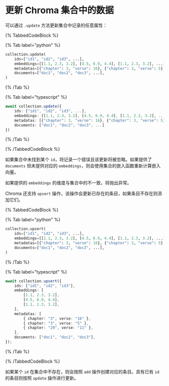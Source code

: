 # 更新 Chroma 集合中的数据

可以通过 `.update` 方法更新集合中记录的任意属性：

{% TabbedCodeBlock %}

{% Tab label="python" %}
```python
collection.update(
    ids=["id1", "id2", "id3", ...],
    embeddings=[[1.1, 2.3, 3.2], [4.5, 6.9, 4.4], [1.1, 2.3, 3.2], ...],
    metadatas=[{"chapter": 3, "verse": 16}, {"chapter": 3, "verse": 5}, {"chapter": 29, "verse": 11}, ...],
    documents=["doc1", "doc2", "doc3", ...],
)
```
{% /Tab %}

{% Tab label="typescript" %}
```typescript
await collection.update({
    ids: ["id1", "id2", "id3", ...], 
    embeddings: [[1.1, 2.3, 3.2], [4.5, 6.9, 4.4], [1.1, 2.3, 3.2], ...], 
    metadatas: [{"chapter": 3, "verse": 16}, {"chapter": 3, "verse": 5}, {"chapter": 29, "verse": 11}, ...], 
    documents: ["doc1", "doc2", "doc3", ...]
})
```
{% /Tab %}

{% /TabbedCodeBlock %}

如果集合中未找到某个 `id`，将记录一个错误且该更新将被忽略。如果提供了 `documents` 但未提供对应的 `embeddings`，则会使用集合的嵌入函数重新计算嵌入向量。

如果提供的 `embeddings` 的维度与集合中的不一致，将抛出异常。

Chroma 还支持 `upsert` 操作，该操作会更新已存在的条目，如果条目不存在则添加它们。

{% TabbedCodeBlock %}

{% Tab label="python" %}
```python
collection.upsert(
    ids=["id1", "id2", "id3", ...],
    embeddings=[[1.1, 2.3, 3.2], [4.5, 6.9, 4.4], [1.1, 2.3, 3.2], ...],
    metadatas=[{"chapter": 3, "verse": 16}, {"chapter": 3, "verse": 5}, {"chapter": 29, "verse": 11}, ...],
    documents=["doc1", "doc2", "doc3", ...],
)
```
{% /Tab %}

{% Tab label="typescript" %}
```typescript
await collection.upsert({
    ids: ["id1", "id2", "id3"],
    embeddings: [
        [1.1, 2.3, 3.2],
        [4.5, 6.9, 4.4],
        [1.1, 2.3, 3.2],
    ],
    metadatas: [
        { chapter: "3", verse: "16" },
        { chapter: "3", verse: "5" },
        { chapter: "29", verse: "11" },
    ],
    documents: ["doc1", "doc2", "doc3"],
});
```
{% /Tab %}

{% /TabbedCodeBlock %}

如果某个 `id` 在集合中不存在，则会按照 `add` 操作创建对应的条目。具有已有 `id` 的条目则按照 `update` 操作进行更新。